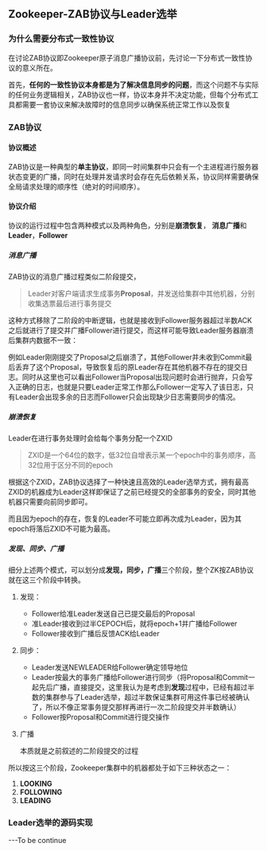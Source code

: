 ## Zookeeper-ZAB协议与Leader选举

### 为什么需要分布式一致性协议

在讨论ZAB协议即Zookeeper原子消息广播协议前，先讨论一下分布式一致性协议的意义所在。

首先，**任何的一致性协议本身都是为了解决信息同步的问题**，而这个问题不与实际的任何业务逻辑相关，ZAB协议也一样，协议本身并不决定功能，但每个分布式工具都需要一套协议来解决故障时的信息同步以确保系统正常工作以及恢复

### ZAB协议

#### 协议概述

ZAB协议是一种典型的**单主协议**，即同一时间集群中只会有一个主进程进行服务器状态变更的广播，同时在处理并发请求时会存在先后依赖关系，协议同样需要确保全局请求处理的顺序性（绝对的时间顺序）。

#### 协议介绍

协议的运行过程中包含两种模式以及两种角色，分别是**崩溃恢复**， **消息广播**和**Leader**，**Follower**

##### 消息广播

ZAB协议的消息广播过程类似二阶段提交，

>  Leader对客户端请求生成事务**Proposal**，并发送给集群中其他机器，分别收集选票最后进行事务提交

这种方式移除了二阶段的中断逻辑，也就是接收到Follower服务器超过半数ACK之后就进行了提交并广播Follower进行提交，而这样可能导致Leader服务器崩溃后集群内数据不一致：

例如Leader刚刚提交了Proposal之后崩溃了，其他Follower并未收到Commit最后丢弃了这个Proposal，导致恢复后的原Leader存在其他机器不存在的提交日志。同时从这里也可以看出Follower当Proposal出现问题时会进行抛弃，只会写入正确的日志，也就是只要Leader正常工作那么Follower一定写入了该日志，只有Leader会出现多余的日志而Follower只会出现缺少日志需要同步的情况。

##### 崩溃恢复

Leader在进行事务处理时会给每个事务分配一个ZXID

> ZXID是一个64位的数字，低32位自增表示某一个epoch中的事务顺序，高32位用于区分不同的epoch

根据这个ZXID，ZAB协议选择了一种快速且高效的Leader选举方式，拥有最高ZXID的机器成为Leader这样即保证了之前已经提交的全部事务的安全，同时其他机器只需要向前同步即可。

而且因为epoch的存在，恢复的Leader不可能立即再次成为Leader，因为其epoch将落后ZXID不可能为最高。

##### 发现、同步、广播

细分上述两个模式，可以划分成**发现，同步，广播**三个阶段，整个ZK按ZAB协议就在这三个阶段中转换。

1. 发现：

   - Follower给准Leader发送自己已提交最后的Proposal
   - 准Leader接收到过半CEPOCH后，就将epoch+1并广播给Follower
   - Follower接收到广播后反馈ACK给Leader

2. 同步：

   - Leader发送NEWLEADER给Follower确定领导地位
   - Leader按最大的事务广播给Follower进行同步（将Proposal和Commit一起先后广播，直接提交，这里我认为是考虑到**发现**过程中，已经有超过半数的集群参与了Leader选举，超过半数保证集群可用这件事已经被确认了，所以不像正常事务提交那样再进行一次二阶段提交并半数确认）
   - Follower按Proposal和Commit进行提交操作

3. 广播

   本质就是之前叙述的二阶段提交的过程

所以按这三个阶段，Zookeeper集群中的机器都处于如下三种状态之一：

1. **LOOKING**
2. **FOLLOWING**
3. **LEADING**

### Leader选举的源码实现

---To be continue